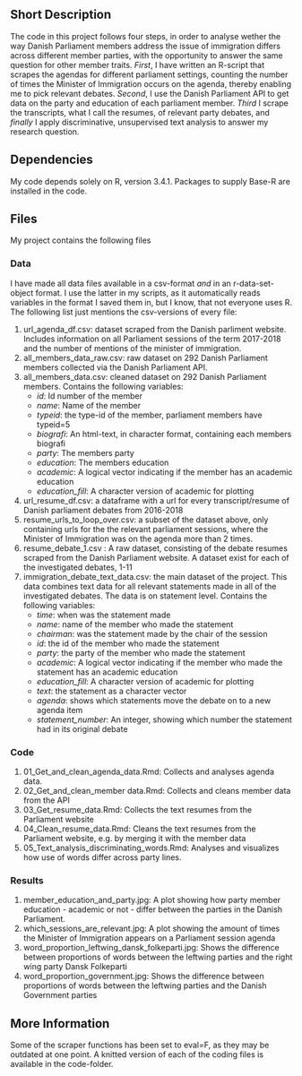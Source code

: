 ## Short Description

The code in this project follows four steps, in order to analyse wether the way Danish Parliament members address the issue of immigration differs across different member parties, with the opportunity to answer the same question for other member traits. *First*, I have written an R-script that scrapes the agendas for different parliament settings, counting the number of times the Minister of Immigration occurs on the agenda, thereby enabling me to pick relevant debates. *Second*, I use the Danish Parliament API to get data on the party and education of each parliament member. *Third* I scrape the transcripts, what I call the resumes, of relevant party debates, and *finally* I apply discriminative, unsupervised text analysis to answer my research question. 

## Dependencies

My code depends solely on R, version 3.4.1. Packages to supply Base-R are installed in the code. 

## Files

My project contains the following files

### Data

I have made all data files  available in a csv-format *and* in an r-data-set-object format. I use the latter in my scripts, as it automatically reads variables in the format I saved them in, but I know, that not everyone uses R. The following list just mentions the csv-versions of every file:

1. url_agenda_df.csv: dataset scraped from the Danish parliment website. Includes information on all Parliament sessions of the term 2017-2018 and the number of mentions of the minister of immigration.
2. all_members_data_raw.csv: raw dataset on 292 Danish Parliament members collected via the Danish Parliament API.
3. all_members_data.csv: cleaned dataset on 292 Danish Parliament members. Contains the following variables:
    - *id*: Id number of the member
    - *name*: Name of the member
    - *typeid*: the type-id of the member, parliament members have typeid=5
    - *biografi*: An html-text, in character format, containing each members biografi
    - *party*: The members party
    - *education*: The members education
    - *academic*: A logical vector indicating if the member has an academic education
    - *education_fill*: A character version of academic for plotting
4. url_resume_df.csv: a dataframe with a url for every transcript/resume of Danish parliament debates from 2016-2018
5. resume_urls_to_loop_over.csv: a subset of the dataset above, only containing urls for the the relevant parliament sessions, where the Minister of Immigration was on the agenda more than 2 times. 
6. resume_debate_1.csv : A raw dataset, consisting of the debate resumes scraped from the Danish Parliament website. A dataset exist for each of the investigated debates, 1-11
7. immigration_debate_text_data.csv: the main dataset of the project. This data combines text data for all relevant statements made in all of the investigated debates. The data is on statement level. Contains the following variables:
    - *time*: when was the statement made
    - *name*: name of the member who made the statement
    - *chairman*: was the statement made by the chair of the session
    - *id*: the id of the member who made the statement
    - *party*: the party of the member who made the statement
    - *academic*: A logical vector indicating if the member who made the statement has an academic education
    - *education_fill*: A character version of academic for plotting
    - *text*: the statement as a character vector
    - *agenda*: shows which statements move the debate on to a new agenda item
     - *statement_number*: An integer, showing which number the statement had in its original debate

### Code

1. 01_Get_and_clean_agenda_data.Rmd: Collects and analyses agenda data.
2. 02_Get_and_clean_member data.Rmd: Collects and cleans member data from the API
3. 03_Get_resume_data.Rmd: Collects the text resumes from the Parliament website
4. 04_Clean_resume_data.Rmd: Cleans the text resumes from the Parliament website, e.g. by merging it with the member data
5. 05_Text_analysis_discriminating_words.Rmd: Analyses and visualizes how use of words differ across party lines. 

### Results

1. member_education_and_party.jpg: A plot showing how party member education - academic or not - differ between the parties in the Danish Parliament.
2. which_sessions_are_relevant.jpg: A plot showing the amount of times the Minister of Immigration appears on a Parliament session agenda
3. word_proportion_leftwing_dansk_folkeparti.jpg: Shows the difference between proportions of words between the leftwing parties and the right wing party Dansk Folkeparti
4. word_proportion_government.jpg: Shows the difference between proportions of words between the leftwing parties and the Danish Government parties


## More Information

Some of the scraper functions has been set to eval=F, as they may be outdated at one point. A knitted version of each of the coding files is available in the code-folder. 


